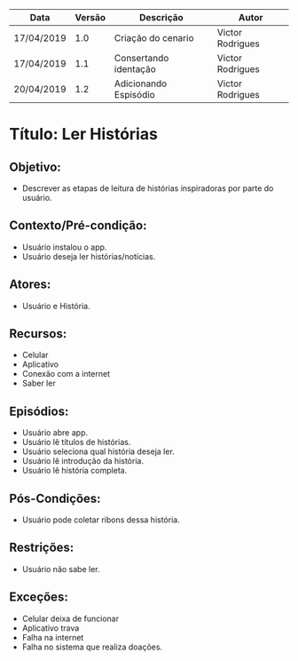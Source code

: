 | Data | Versão | Descrição | Autor |
|---|---|---|---|
| 17/04/2019 | 1.0 | Criação do cenario    | Victor Rodrigues |
| 17/04/2019 | 1.1 | Consertando identação | Victor Rodrigues |
| 20/04/2019 | 1.2 | Adicionando Espisódio | Victor Rodrigues |

# Título: Ler Histórias

## Objetivo:

- Descrever as etapas de leitura de histórias inspiradoras por parte do usuário.

## Contexto/Pré-condição: 

- Usuário instalou o app.
- Usuário deseja ler histórias/notícias.

## Atores: 

- Usuário e História.

## Recursos: 

- Celular
- Aplicativo
- Conexão com a internet
- Saber ler

## Episódios: 

- Usuário abre app.
- Usuário lê títulos de histórias.
- Usuário seleciona qual história deseja ler.
- Usuário lê introdução da história.
- Usuário lê história completa.

## Pós-Condições: 

- Usuário pode coletar ribons dessa história.
  
## Restrições:

- Usuário não sabe ler.

## Exceções:

- Celular deixa de funcionar 
- Aplicativo trava 
- Falha na internet 
- Falha no sistema que realiza doações.
